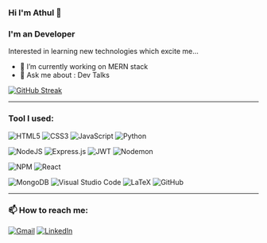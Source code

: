 ### Hi I'm Athul 👋
### I'm an Developer
Interested in learning new technologies which excite me... 

<!--
**AthulKkumar/AthulKkumar** is a ✨ _special_ ✨ repository because its `README.md` (this file) appears on your GitHub profile.

Here are some ideas to get you started:

- 🔭 I’m currently working on ...
- 🌱 I’m currently learning ...
- 👯 I’m looking to collaborate on ...
- 🤔 I’m looking for help with ...
- 💬 Ask me about ...
- 📫 How to reach me: ...
- 😄 Pronouns: ...
- ⚡ Fun fact: ...
-->
- 🔭 I’m currently working on MERN stack
- 💬 Ask me about : Dev Talks

<p align = 'center'>
 
[![GitHub Streak](https://github-readme-streak-stats.herokuapp.com?user=AthulKkumar&theme=merko&mode=weekly)](https://git.io/streak-stats)

</p>
 <hr>

### Tool I used:

![HTML5](https://img.shields.io/badge/html5-%23E34F26.svg?style=flat&logo=html5&logoColor=white)
![CSS3](https://img.shields.io/badge/css3-%231572B6.svg?style=flat&logo=css3&logoColor=white)
![JavaScript](https://img.shields.io/badge/javascript-%23323330.svg?style=flat&logo=javascript&logoColor=%23F7DF1E)
![Python](https://img.shields.io/badge/python-3670A0?style=flat&logo=python&logoColor=ffdd54)



![NodeJS](https://img.shields.io/badge/node.js-6DA55F?style=flat&logo=node.js&logoColor=white)
![Express.js](https://img.shields.io/badge/express.js-%23404d59.svg?style=flat&logo=express&logoColor=%2361DAFB)
![JWT](https://img.shields.io/badge/JWT-black?style=flat&logo=JSON%20web%20tokens)
![Nodemon](https://img.shields.io/badge/NODEMON-%23323330.svg?style=flat&logo=nodemon&logoColor=%BBDEAD)

![NPM](https://img.shields.io/badge/NPM-%23CB3837.svg?style=flat&logo=npm&logoColor=white)
![React](https://img.shields.io/badge/react-%2320232a.svg?style=flat&logo=react&logoColor=%2361DAFB)

![MongoDB](https://img.shields.io/badge/MongoDB-%234ea94b.svg?style=flat&logo=mongodb&logoColor=white)
![Visual Studio Code](https://img.shields.io/badge/Visual%20Studio%20Code-0078d7.svg?style=flat&logo=visual-studio-code&logoColor=white)
![LaTeX](https://img.shields.io/badge/latex-%23008080.svg?style=flat&logo=latex&logoColor=white)
![GitHub](https://img.shields.io/badge/github-%23121011.svg?style=flat&logo=github&logoColor=white)

<hr>

### 📫 How to reach me: 
<a href="#" >![Gmail](https://img.shields.io/badge/Gmail-D14836?style=flat&logo=gmail&logoColor=white)</a>
<a href="https://www.linkedin.com/in/athul-k-kumar-771389216/">![LinkedIn](https://img.shields.io/badge/linkedin-%230077B5.svg?style=flat&logo=linkedin&logoColor=white)</a>




